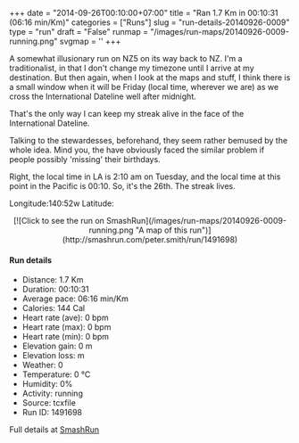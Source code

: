 +++
date = "2014-09-26T00:10:00+07:00"
title = "Ran 1.7 Km in 00:10:31 (06:16 min/Km)"
categories = ["Runs"]
slug = "run-details-20140926-0009"
type = "run"
draft = "False"
runmap = "/images/run-maps/20140926-0009-running.png"
svgmap = '<polyline points="">'
+++

A somewhat illusionary run on NZ5 on its way back to NZ. I'm a traditionalist, in that I don't change my timezone until I arrive at my destination. But then again, when I look at the maps and stuff, I think there is a small window when it will be Friday (local time, wherever we are) as we cross the International Dateline well after midnight. 

That's the only way I can keep my streak alive in the face of the International Dateline.

Talking to the stewardesses, beforehand, they seem rather bemused by the whole idea. Mind you, the have obviously faced the similar problem if people possibly 'missing' their birthdays. 

Right, the local time in LA is 2:10 am on Tuesday, and the local time at this point in the Pacific is 00:10. So, it's the 26th. The streak lives. 

Longitude:140:52w
Latitude:

<!--more-->

<center>
[![Click to see the run on SmashRun](/images/run-maps/20140926-0009-running.png "A map of this run")](http://smashrun.com/peter.smith/run/1491698)
</center>

#### Run details

* Distance: 1.7 Km
* Duration: 00:10:31
* Average pace: 06:16 min/Km
* Calories: 144 Cal
* Heart rate (ave): 0 bpm
* Heart rate (max): 0 bpm
* Heart rate (min): 0 bpm
* Elevation gain: 0 m
* Elevation loss:  m
* Weather: 0
* Temperature: 0 &deg;C
* Humidity: 0%
* Activity: running
* Source: tcxfile
* Run ID: 1491698

Full details at [SmashRun](http://smashrun.com/peter.smith/run/1491698)